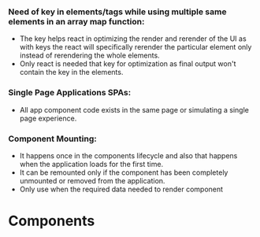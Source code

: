 ### Need of key in elements/tags while using multiple same elements in an array map function:
- The key helps react in optimizing the render and rerender of the UI as with keys the react will specifically rerender the particular element only instead of rerendering the whole elements.
- Only react is needed that key for optimization as final output won't contain the key in the elements.


### Single Page Applications SPAs:
- All app component code exists in the same page or simulating a single page experience.


### Component Mounting:
- It happens once in the components lifecycle and also that happens when the application loads for the first time.
- It can be remounted only if the component has been completely unmounted or removed from the application.
- Only use when the required data needed to render component 

# Components

